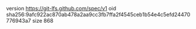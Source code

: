 version https://git-lfs.github.com/spec/v1
oid sha256:9afc922ac870ab478a2aa9cc3fb7ffa2f4545ceb1b54e4c5efd24470776943a7
size 868

